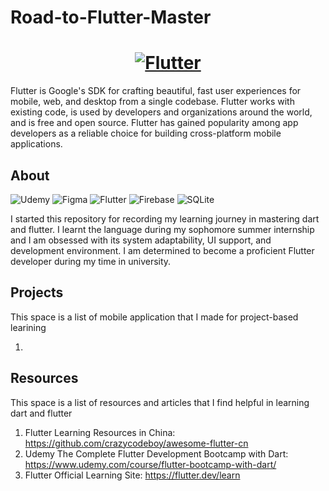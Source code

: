 # Road-to-Flutter-Master
<a href="https://flutter.dev/">
  <h1 align="center">
    <picture>
      <source media="(prefers-color-scheme: dark)" srcset="https://storage.googleapis.com/cms-storage-bucket/6e19fee6b47b36ca613f.png">
      <img alt="Flutter" src="https://storage.googleapis.com/cms-storage-bucket/c823e53b3a1a7b0d36a9.png">
    </picture>
  </h1>
</a>
Flutter is Google's SDK for crafting beautiful, fast user experiences for mobile, web, and desktop from a single codebase. Flutter works with existing code, is used by developers and organizations around the world, and is free and open source. Flutter has gained popularity among app developers as a reliable choice for building cross-platform mobile applications.


## About 
![Udemy](https://img.shields.io/badge/Udemy-A435F0?style=for-the-badge&logo=Udemy&logoColor=white)
![Figma](https://img.shields.io/badge/figma-%23F24E1E.svg?style=for-the-badge&logo=figma&logoColor=white)
![Flutter](https://img.shields.io/badge/Flutter-%2302569B.svg?style=for-the-badge&logo=Flutter&logoColor=white)
![Firebase](https://img.shields.io/badge/firebase-%23039BE5.svg?style=for-the-badge&logo=firebase)
![SQLite](https://img.shields.io/badge/sqlite-%2307405e.svg?style=for-the-badge&logo=sqlite&logoColor=white)

I started this repository for recording my learning journey in mastering dart and flutter. I learnt the language during my sophomore summer internship and I am obsessed with its system adaptability, UI support, and development environment. I am determined to become a proficient Flutter developer during my time in university. 

## Projects
This space is a list of mobile application that I made for project-based learining 

1. 


## Resources
This space is a list of resources and articles that I find helpful in learning dart and flutter

1. Flutter Learning Resources in China: https://github.com/crazycodeboy/awesome-flutter-cn
2. Udemy The Complete Flutter Development Bootcamp with Dart: https://www.udemy.com/course/flutter-bootcamp-with-dart/
3. Flutter Official Learning Site: https://flutter.dev/learn
